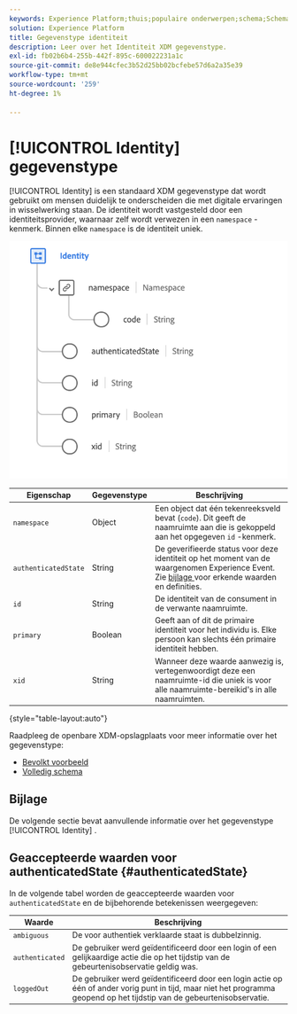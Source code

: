 ```yaml
---
keywords: Experience Platform;thuis;populaire onderwerpen;schema;Schema;XDM;gebieden;schema's;Schema's;identiteit;datatype;data-type;gegevenstype;
solution: Experience Platform
title: Gegevenstype identiteit
description: Leer over het Identiteit XDM gegevenstype.
exl-id: fb02b6b4-255b-442f-895c-600022231a1c
source-git-commit: de8e944cfec3b52d25bb02bcfebe57d6a2a35e39
workflow-type: tm+mt
source-wordcount: '259'
ht-degree: 1%

---
```


# [!UICONTROL Identity] gegevenstype

[!UICONTROL Identity] is een standaard XDM gegevenstype dat wordt gebruikt om mensen duidelijk te onderscheiden die met digitale ervaringen in wisselwerking staan. De identiteit wordt vastgesteld door een identiteitsprovider, waarnaar zelf wordt verwezen in een `namespace` -kenmerk. Binnen elke `namespace` is de identiteit uniek.

<img src="../images/data-types/identity.png" width="550" /><br />

| Eigenschap | Gegevenstype | Beschrijving |
| --- | --- | --- |
| `namespace` | Object | Een object dat één tekenreeksveld bevat (`code`). Dit geeft de naamruimte aan die is gekoppeld aan het opgegeven `id` -kenmerk. |
| `authenticatedState` | String | De geverifieerde status voor deze identiteit op het moment van de waargenomen Experience Event. Zie [ bijlage ](#authenticatedState) voor erkende waarden en definities. |
| `id` | String | De identiteit van de consument in de verwante naamruimte. |
| `primary` | Boolean | Geeft aan of dit de primaire identiteit voor het individu is. Elke persoon kan slechts één primaire identiteit hebben. |
| `xid` | String | Wanneer deze waarde aanwezig is, vertegenwoordigt deze een naamruimte-id die uniek is voor alle naamruimte-bereikid&#39;s in alle naamruimten. |

{style="table-layout:auto"}

Raadpleeg de openbare XDM-opslagplaats voor meer informatie over het gegevenstype:

* [ Bevolkt voorbeeld ](https://github.com/adobe/xdm/blob/master/components/datatypes/identity.example.1.json)
* [ Volledig schema ](https://github.com/adobe/xdm/blob/master/components/datatypes/identity.schema.json)

## Bijlage

De volgende sectie bevat aanvullende informatie over het gegevenstype [!UICONTROL Identity] .

## Geaccepteerde waarden voor authenticatedState {#authenticatedState}

In de volgende tabel worden de geaccepteerde waarden voor `authenticatedState` en de bijbehorende betekenissen weergegeven:

| Waarde | Beschrijving |
| --- | --- |
| `ambiguous` | De voor authentiek verklaarde staat is dubbelzinnig. |
| `authenticated` | De gebruiker werd geïdentificeerd door een login of een gelijkaardige actie die op het tijdstip van de gebeurtenisobservatie geldig was. |
| `loggedOut` | De gebruiker werd geïdentificeerd door een login actie op één of ander vorig punt in tijd, maar niet het programma geopend op het tijdstip van de gebeurtenisobservatie. |
